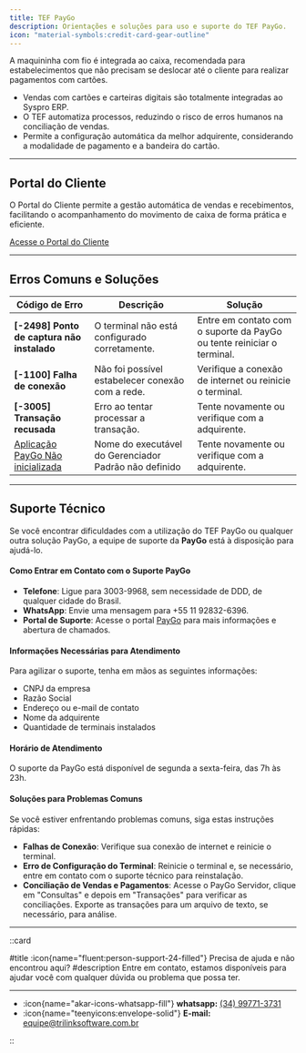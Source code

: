 ```yaml
---
title: TEF PayGo
description: Orientações e soluções para uso e suporte do TEF PayGo.  
icon: "material-symbols:credit-card-gear-outline"
---
```


A maquininha com fio é integrada ao caixa, recomendada para estabelecimentos que não precisam se deslocar até o cliente para realizar pagamentos com cartões.

- Vendas com cartões e carteiras digitais são totalmente integradas ao Syspro ERP.
- O TEF automatiza processos, reduzindo o risco de erros humanos na conciliação de vendas.
- Permite a configuração automática da melhor adquirente, considerando a modalidade de pagamento e a bandeira do cartão.

---

## Portal do Cliente

O Portal do Cliente permite a gestão automática de vendas e recebimentos, facilitando o acompanhamento do movimento de caixa de forma prática e eficiente.

[Acesse o Portal do Cliente](https://paygo.com.br/portal-do-cliente/)

---

## Erros Comuns e Soluções

| Código de Erro                             | Descrição                                        | Solução                                           |
|--------------------------------------------|-------------------------------------------------|--------------------------------------------------|
| **[-2498] Ponto de captura não instalado**  | O terminal não está configurado corretamente.    | Entre em contato com o suporte da PayGo ou tente reiniciar o terminal. |
| **[-1100] Falha de conexão**               | Não foi possível estabelecer conexão com a rede. | Verifique a conexão de internet ou reinicie o terminal. |
| **[-3005] Transação recusada**             | Erro ao tentar processar a transação.            | Tente novamente ou verifique com a adquirente.    |
| [Aplicação PayGo Não inicializada](/duvidas/integracoes/_paygo-gerenciador_padrao)            | Nome do executável do Gerenciador Padrão não definido   | Tente novamente ou verifique com a adquirente.    |

---

## Suporte Técnico

Se você encontrar dificuldades com a utilização do TEF PayGo ou qualquer outra solução PayGo, a equipe de suporte da **PayGo** está à disposição para ajudá-lo.

#### Como Entrar em Contato com o Suporte PayGo

- **Telefone**: Ligue para 3003-9968, sem necessidade de DDD, de qualquer cidade do Brasil.
- **WhatsApp**: Envie uma mensagem para +55 11 92832-6396.
- **Portal de Suporte**: Acesse o portal [PayGo](https://paygo.com.br) para mais informações e abertura de chamados.

#### Informações Necessárias para Atendimento

Para agilizar o suporte, tenha em mãos as seguintes informações:
- CNPJ da empresa
- Razão Social
- Endereço ou e-mail de contato
- Nome da adquirente
- Quantidade de terminais instalados

#### Horário de Atendimento
O suporte da PayGo está disponível de segunda a sexta-feira, das 7h às 23h.

#### Soluções para Problemas Comuns

Se você estiver enfrentando problemas comuns, siga estas instruções rápidas:

- **Falhas de Conexão**: Verifique sua conexão de internet e reinicie o terminal.
- **Erro de Configuração do Terminal**: Reinicie o terminal e, se necessário, entre em contato com o suporte técnico para reinstalação.
- **Conciliação de Vendas e Pagamentos**: Acesse o PayGo Servidor, clique em "Consultas" e depois em "Transações" para verificar as conciliações. Exporte as transações para um arquivo de texto, se necessário, para análise.

---

::card

#title
:icon{name="fluent:person-support-24-filled"} Precisa de ajuda e não encontrou aqui?
#description
Entre em contato, estamos disponíveis para ajudar você com qualquer dúvida ou problema que possa ter.

---

- :icon{name="akar-icons-whatsapp-fill"} **whatsapp:** [(34) 99771-3731](https://wa.me/trilinksoftware)
- :icon{name="teenyicons:envelope-solid"} **E-mail:** [equipe@trilinksoftware.com.br](mailto:equipe@trilinksoftware.com.br)

::
